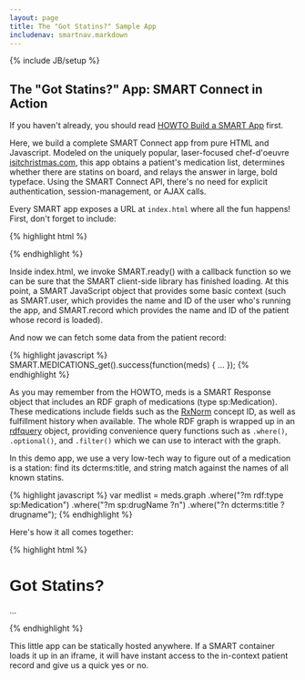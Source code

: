 ```yaml
---
layout: page
title: The "Got Statins?" Sample App
includenav: smartnav.markdown
---
```


{% include JB/setup %}


## The "Got Statins?" App: SMART Connect in Action

If you haven't already, you should read [HOWTO Build a SMART App](../build_a_smart_app) first.

Here, we build a complete SMART Connect app from pure HTML and Javascript.
Modeled on the uniquely popular, laser-focused chef-d'oeuvre
[isitchristmas.com](http://isitchristmas.com/), this app obtains a patient's
medication list, determines whether there are statins on board, and relays the
answer in large, bold typeface. Using the SMART Connect API, there's no need for
explicit authentication, session-management, or AJAX calls.

Every SMART app exposes a URL at `index.html` where all the fun happens! First,
don't forget to include:

{% highlight html %}
  <script src="http://sample-apps.smartplatforms.org/framework/smart/scripts/smart-api-client.js"></script>
{% endhighlight  %}

Inside index.html, we invoke SMART.ready() with a callback function so we can be
sure that the SMART client-side library has finished loading. At this point, a
SMART JavaScript object that provides some basic context (such as SMART.user,
which provides the name and ID of the user who's running the app, and
SMART.record which provides the name and ID of the patient whose record is
loaded).

And now we can fetch some data from the patient record: 

{% highlight javascript %}
  SMART.MEDICATIONS_get().success(function(meds) { ... });
{% endhighlight  %}

As you may remember from the HOWTO, meds is a SMART Response object that
includes an RDF graph of medications (type sp:Medication). These medications
include fields such as the
[RxNorm](http://wiki.chip.org/smart-project/index.php/Developers_Documentation:RDF_Data) concept ID, as well as fulfillment history when available. The whole
RDF graph is wrapped up in an [rdfquery](http://code.google.com/p/rdfquery/)
object, providing convenience query functions such as `.where()`, `.optional()`,
and `.filter()` which we can use to interact with the graph.

In this demo app, we use a very low-tech way to figure out of a medication is a
station: find its dcterms:title, and string match against the names of all known
statins.

{% highlight javascript %}
  var medlist = meds.graph
                       .where("?m rdf:type sp:Medication")
                       .where("?m sp:drugName ?n")
                       .where("?n dcterms:title ?drugname");
{% endhighlight  %}

Here's how it all comes together:

{% highlight html %}
  <!DOCTYPE html>
  <html>
  <head>
  <title>Got Statins?</title>
  </head>
  <body>

  <h1 style="font-family: Arial, sans-serif;">Got Statins?</h1>
  <a id="TheAnswer">
  ...
  </a>
  <script 
  src="http://sample-apps.smartplatforms.org/framework/smart/scripts/smart-api-cli
  ent.js"></script>
  <script>

  SMART.ready(function(){

      SMART.MEDICATIONS_get().success(function(meds) {

          var medlist = meds.graph
          .where("?m rdf:type sp:Medication")
          .where("?m sp:drugName ?dn")
          .where("?dn dcterms:title ?drugname");
          var answer = false;

          for (var i = 0; i < medlist.length; i++) {
              console.log(medlist[i].drugname.value);
              if (is_a_statin(medlist[i].drugname.value))
                  answer = true;
          }

          document.getElementById("TheAnswer").innerHTML = answer ? "Yes." : 
  "No.";

      });

      var is_a_statin = function(drug) {
          if (drug.match(/statin/i)) return true;
          if (drug.match(/Advicor/i)) return true;
          if (drug.match(/Altoprev/i)) return true;
          if (drug.match(/Caduet/i)) return true;
          if (drug.match(/Crestor/i)) return true;
          if (drug.match(/Lescol/i)) return true;
          if (drug.match(/Lipitor/i)) return true;
          if (drug.match(/Mevacor/i)) return true;
          if (drug.match(/Pravachol/i)) return true;
          if (drug.match(/Simcor/i)) return true;
          if (drug.match(/Vytorin/i)) return true;
          if (drug.match(/Zocor/i)) return true;

          return false;
      }
  });
  </script>
  </body>
  </html>
{% endhighlight  %}

This little app can be statically hosted anywhere. If a SMART container loads it
up in an iframe, it will have instant access to the in-context patient record
and give us a quick yes or no.

